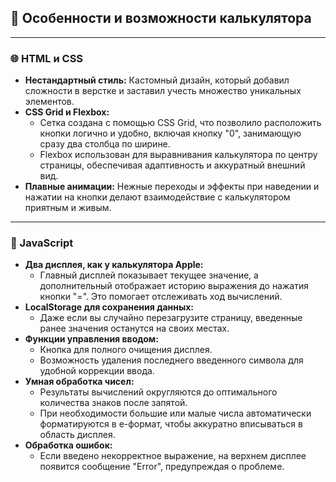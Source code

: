 ## 🧮 Особенности и возможности калькулятора

---

### 🌐 HTML и CSS
- **Нестандартный стиль:** Кастомный дизайн, который добавил сложности в верстке и заставил учесть множество уникальных элементов.
- **CSS Grid и Flexbox:** 
  - Сетка создана с помощью CSS Grid, что позволило расположить кнопки логично и удобно, включая кнопку "0", занимающую сразу два столбца по ширине.
  - Flexbox использован для выравнивания калькулятора по центру страницы, обеспечивая адаптивность и аккуратный внешний вид.
- **Плавные анимации:** Нежные переходы и эффекты при наведении и нажатии на кнопки делают взаимодействие с калькулятором приятным и живым.

---

### 🚀 JavaScript
- **Два дисплея, как у калькулятора Apple:** 
  - Главный дисплей показывает текущее значение, а дополнительный отображает историю выражения до нажатия кнопки "=". Это помогает отслеживать ход вычислений.
- **LocalStorage для сохранения данных:** 
  - Даже если вы случайно перезагрузите страницу, введенные ранее значения останутся на своих местах.
- **Функции управления вводом:** 
  - Кнопка для полного очищения дисплея.
  - Возможность удаления последнего введенного символа для удобной коррекции ввода.
- **Умная обработка чисел:** 
  - Результаты вычислений округляются до оптимального количества знаков после запятой.
  - При необходимости большие или малые числа автоматически форматируются в e-формат, чтобы аккуратно вписываться в область дисплея.
- **Обработка ошибок:** 
  - Если введено некорректное выражение, на верхнем дисплее появится сообщение "Error", предупреждая о проблеме.
